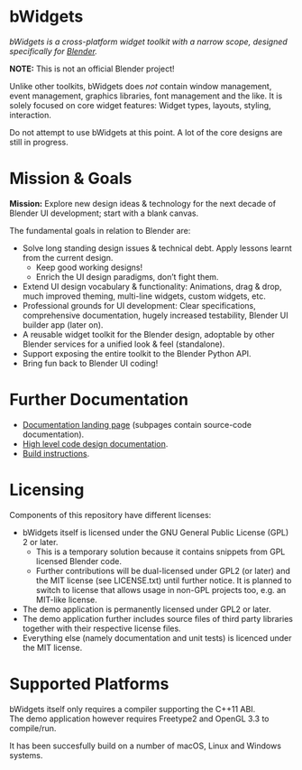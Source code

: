 bWidgets
========

_bWidgets is a cross-platform widget toolkit with a narrow scope, designed
specifically for [Blender](https://www.blender.org/)._

__NOTE:__ This is not an official Blender project!

Unlike other toolkits, bWidgets does _not_ contain window management, event
management, graphics libraries, font management and the like. It is solely
focused on core widget features: Widget types, layouts, styling, interaction.

Do not attempt to use bWidgets at this point. A lot of the core designs
are still in progress.

Mission & Goals
===============

__Mission:__ Explore new design ideas & technology for the next decade of
Blender UI development; start with a blank canvas.

The fundamental goals in relation to Blender are:
* Solve long standing design issues & technical debt. Apply lessons learnt from the
  current design.
  * Keep good working designs!
  * Enrich the UI design paradigms, don’t fight them.
* Extend UI design vocabulary & functionality: Animations, drag & drop, much
  improved theming, multi-line widgets, custom widgets, etc.
* Professional grounds for UI development: Clear specifications, comprehensive
  documentation, hugely increased testability, Blender UI builder app (later on).
* A reusable widget toolkit for the Blender design, adoptable by other Blender
  services for a unified look & feel (standalone).
* Support exposing the entire toolkit to the Blender Python API.
* Bring fun back to Blender UI coding!

Further Documentation
=====================
* [Documentation landing page](https://julianeisel.github.io/bWidgets/index.html)
  (subpages contain source-code documentation).
* [High level code design documentation](https://julianeisel.github.io/bWidgets/md_docs_bWidgets_about.html).
* [Build instructions](https://julianeisel.github.io/bWidgets/md_docs_build_instructions.html).


Licensing
========

Components of this repository have different licenses:
* bWidgets itself is licensed under the GNU General Public License (GPL) 2 or
  later.
  * This is a temporary solution because it contains snippets from GPL
    licensed Blender code.
  * Further contributions will be dual-licensed under GPL2 (or later) and the MIT
    license (see LICENSE.txt) until further notice. It is planned to switch to
    license that allows usage in non-GPL projects too, e.g. an MIT-like license.
* The demo application is permanently licensed under GPL2 or later.
* The demo application further includes source files of third party libraries
  together with their respective license files.
* Everything else (namely documentation and unit tests) is licenced under the MIT
  license.


# Supported Platforms

bWidgets itself only requires a compiler supporting the C++11 ABI.<br/>
The demo application however requires Freetype2 and OpenGL 3.3 to compile/run.

It has been succesfully build on a number of macOS, Linux and Windows systems.
